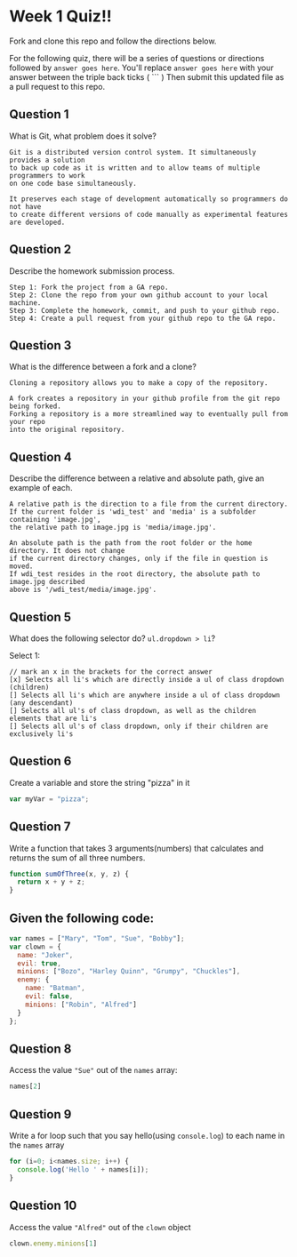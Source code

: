 # Week 1 Quiz!!
Fork and clone this repo and follow the directions below.

For the following quiz, there will be a series of questions or directions followed by `answer goes here`. You'll replace `answer goes here` with your answer between the triple back ticks ( \`\`\` ) Then submit this updated file as a pull request to this repo.

## Question 1

What is Git, what problem does it solve?

```
Git is a distributed version control system. It simultaneously provides a solution
to back up code as it is written and to allow teams of multiple programmers to work
on one code base simultaneously.

It preserves each stage of development automatically so programmers do not have
to create different versions of code manually as experimental features are developed.

```

## Question 2

Describe the homework submission process.

```
Step 1: Fork the project from a GA repo.
Step 2: Clone the repo from your own github account to your local machine.
Step 3: Complete the homework, commit, and push to your github repo.
Step 4: Create a pull request from your github repo to the GA repo.
```

## Question 3

What is the difference between a fork and a clone?

```
Cloning a repository allows you to make a copy of the repository.

A fork creates a repository in your github profile from the git repo being forked.
Forking a repository is a more streamlined way to eventually pull from your repo
into the original repository.
```

## Question 4

Describe the difference between a relative and absolute path, give an example of each.

```
A relative path is the direction to a file from the current directory.
If the current folder is 'wdi_test' and 'media' is a subfolder containing 'image.jpg',
the relative path to image.jpg is 'media/image.jpg'.

An absolute path is the path from the root folder or the home directory. It does not change
if the current directory changes, only if the file in question is moved.
If wdi_test resides in the root directory, the absolute path to image.jpg described
above is '/wdi_test/media/image.jpg'.

```

## Question 5

What does the following selector do?  `ul.dropdown > li`?

Select 1:
```
// mark an x in the brackets for the correct answer
[x] Selects all li's which are directly inside a ul of class dropdown (children)
[] Selects all li's which are anywhere inside a ul of class dropdown (any descendant)
[] Selects all ul's of class dropdown, as well as the children elements that are li's
[] Selects all ul's of class dropdown, only if their children are exclusively li's
```

## Question 6

Create a variable and store the string "pizza" in it

```js
var myVar = "pizza";
```

## Question 7

Write a function that takes 3 arguments(numbers) that calculates and returns the sum of all three numbers.

```js
function sumOfThree(x, y, z) {
  return x + y + z;
}
```

## Given the following code:

```js
var names = ["Mary", "Tom", "Sue", "Bobby"];
var clown = {
  name: "Joker",
  evil: true,
  minions: ["Bozo", "Harley Quinn", "Grumpy", "Chuckles"],
  enemy: {
    name: "Batman",
    evil: false,
    minions: ["Robin", "Alfred"]  
  }
};
```

## Question 8

Access the value `"Sue"` out of the `names` array:

```js
names[2]
```

## Question 9

Write a for loop such that you say hello(using `console.log`) to each name in the `names` array

```js
for (i=0; i<names.size; i++) {
  console.log('Hello ' + names[i]);
}
```

## Question 10

Access the value `"Alfred"` out of the `clown` object

```js
clown.enemy.minions[1]
```
